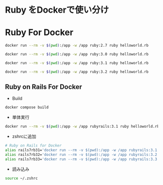 # Ruby をDockerで使い分け

# Ruby For Docker

```sh
docker run --rm -v $(pwd):/app -w /app ruby:2.7 ruby helloworld.rb
```

```sh
docker run --rm -v $(pwd):/app -w /app ruby:3.0 ruby helloworld.rb
```

```sh
docker run --rm -v $(pwd):/app -w /app ruby:3.1 ruby helloworld.rb
```

```sh
docker run --rm -v $(pwd):/app -w /app ruby:3.2 ruby helloworld.rb
```

## Ruby on Rails For Docker

- Build

```sh
docker compose build
```

- 単体実行

```sh
docker run --rm -v $(pwd):/app -w /app rubyrails:3.1 ruby helloworld.rb
```

- zshrcに追加

```sh
# Ruby on Rails for Docker
alias rails7rb31='docker run --rm -v $(pwd):/app -w /app rubyrails:3.1 rails'
alias rails7rb32='docker run --rm -v $(pwd):/app -w /app rubyrails:3.2 rails'
alias rails7rb33='docker run --rm -v $(pwd):/app -w /app rubyrails:3.3 rails'
```

- 読み込み

```sh
source ~/.zshrc
```

